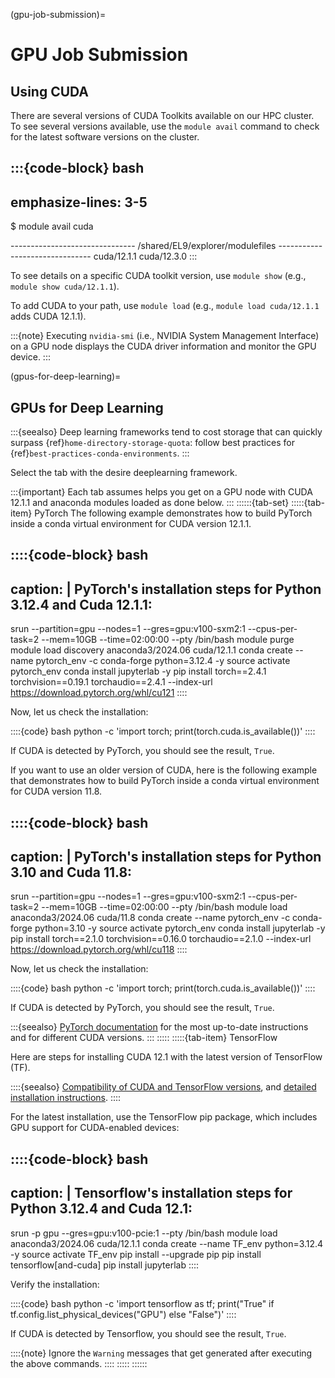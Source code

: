(gpu-job-submission)=
# GPU Job Submission

## Using CUDA
There are several versions of CUDA Toolkits available on our HPC cluster. To see several versions available, use the `module avail` command to check for the latest software versions on the cluster.

:::{code-block} bash
---
emphasize-lines: 3-5
---
$ module avail cuda

------------------------------- /shared/EL9/explorer/modulefiles -------------------------------
cuda/12.1.1    cuda/12.3.0
:::

To see details on a specific CUDA toolkit version, use `module show` (e.g., `module show cuda/12.1.1`).

To add CUDA to your path, use `module load` (e.g., `module load cuda/12.1.1` adds CUDA 12.1.1).

:::{note}
Executing `nvidia-smi` (i.e., NVIDIA System Management Interface) on a GPU node displays the CUDA driver information and monitor the GPU device.
:::

(gpus-for-deep-learning)=
## GPUs for Deep Learning

:::{seealso}
Deep learning frameworks tend to cost storage that can quickly surpass {ref}`home-directory-storage-quota`: follow best practices for {ref}`best-practices-conda-environments`.
:::

Select the tab with the desire deeplearning framework.

:::{important}
Each tab assumes helps you get on a GPU node with CUDA 12.1.1 and anaconda modules loaded as done below.
:::
::::::{tab-set}
:::::{tab-item} PyTorch
The following example demonstrates how to build PyTorch inside a conda virtual environment for CUDA version 12.1.1.

::::{code-block} bash
---------------------
caption: |
    PyTorch's installation steps for Python 3.12.4 and Cuda 12.1.1:
---
srun --partition=gpu --nodes=1 --gres=gpu:v100-sxm2:1 --cpus-per-task=2 --mem=10GB --time=02:00:00 --pty /bin/bash
module purge
module load discovery anaconda3/2024.06 cuda/12.1.1
conda create --name pytorch_env -c conda-forge python=3.12.4 -y
source activate pytorch_env
conda install jupyterlab -y
pip install torch==2.4.1 torchvision==0.19.1 torchaudio==2.4.1 --index-url https://download.pytorch.org/whl/cu121
::::

Now, let us check the installation:

::::{code} bash
python -c 'import torch; print(torch.cuda.is_available())'
::::

If CUDA is detected by PyTorch, you should see the result, `True`.

If you want to use an older version of CUDA, here is the following example that demonstrates how to build PyTorch inside a conda virtual environment for CUDA version 11.8.

::::{code-block} bash
---------------------
caption: |
    PyTorch's installation steps for Python 3.10 and Cuda 11.8:
---
srun --partition=gpu --nodes=1 --gres=gpu:v100-sxm2:1 --cpus-per-task=2 --mem=10GB --time=02:00:00 --pty /bin/bash
module load anaconda3/2024.06 cuda/11.8
conda create --name pytorch_env -c conda-forge python=3.10 -y
source activate pytorch_env
conda install jupyterlab -y
pip install torch==2.1.0 torchvision==0.16.0 torchaudio==2.1.0 --index-url https://download.pytorch.org/whl/cu118
::::

Now, let us check the installation:

::::{code} bash
python -c 'import torch; print(torch.cuda.is_available())'
::::

If CUDA is detected by PyTorch, you should see the result, `True`.

:::{seealso}
[PyTorch documentation](https://pytorch.org/) for the most up-to-date instructions and for different CUDA versions.
:::
:::::
:::::{tab-item} TensorFlow

Here are steps for installing CUDA 12.1 with the latest version of TensorFlow (TF).

::::{seealso}
[Compatibility of CUDA and TensorFlow versions](https://www.tensorflow.org/install/source#gpu), and [detailed installation instructions](https://www.tensorflow.org/install/pip).
::::

For the latest installation, use the TensorFlow pip package, which includes GPU support for CUDA-enabled devices:

::::{code-block} bash
---------------------
caption: |
    Tensorflow's installation steps for Python 3.12.4 and Cuda 12.1:
---
srun -p gpu --gres=gpu:v100-pcie:1 --pty /bin/bash
module load anaconda3/2024.06 cuda/12.1.1
conda create --name TF_env python=3.12.4 -y
source activate TF_env
pip install --upgrade pip
pip install tensorflow[and-cuda]
pip install jupyterlab
::::

Verify the installation:

::::{code} bash
python -c 'import tensorflow as tf; print("True" if tf.config.list_physical_devices("GPU") else "False")'
::::

If CUDA is detected by Tensorflow, you should see the result, `True`.

::::{note}
Ignore the `Warning` messages that get generated after executing the above commands.
::::
:::::
::::::
